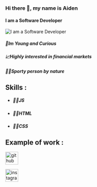 ### Hi there 👋, my name is Aiden
#### I am a Software Developer
![I am a Software Developer](https://pbs.twimg.com/profile_banners/1516528493479305220/1718702104/1500x500)

##### 🙂Im Young and Curious
##### 📈Highly interested in financial markets
##### 🏃‍♂️Sporty person by nature

## Skills :
* ##### 👨‍💻JS 
* ##### 👨‍💻HTML 
* ##### 👨‍💻CSS


## Example of work :




[<img src='https://cdn.jsdelivr.net/npm/simple-icons@3.0.1/icons/github.svg' alt='github' height='40'>](https://github.com/Aiden-Williams19)

[<img src='https://cdn.jsdelivr.net/npm/simple-icons@3.0.1/icons/instagram.svg' alt='instagram' height='40'>](https://www.instagram.com/_adey_boii/)  











